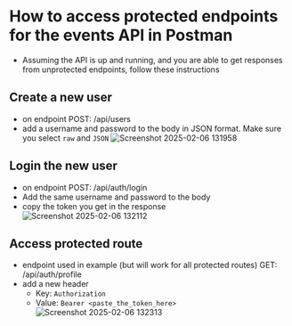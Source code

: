 # How to access protected endpoints for the events API in Postman
- Assuming the API is up and running, and you are able to get responses from unprotected endpoints, follow these instructions
## Create a new user
- on endpoint POST: /api/users
- add a username and password to the body in JSON format. Make sure you select `raw` and `JSON`
 ![Screenshot 2025-02-06 131958](https://github.com/user-attachments/assets/5685a465-09c4-4c70-a5f4-8a1d85b77d46)

## Login the new user
- on endpoint POST: /api/auth/login
- Add the same username and password to the body
- copy the token you get in the response
  ![Screenshot 2025-02-06 132112](https://github.com/user-attachments/assets/8661d8a3-4bca-400b-b416-577965d4fa40)

## Access protected route 
- endpoint used in example (but will work for all protected routes) GET: /api/auth/profile
- add a new header
  - Key: `Authorization`
  - Value: `Bearer <paste_the_token_here>`
  ![Screenshot 2025-02-06 132313](https://github.com/user-attachments/assets/7231d018-f71c-4f25-993a-706fdd2e2ba4)
